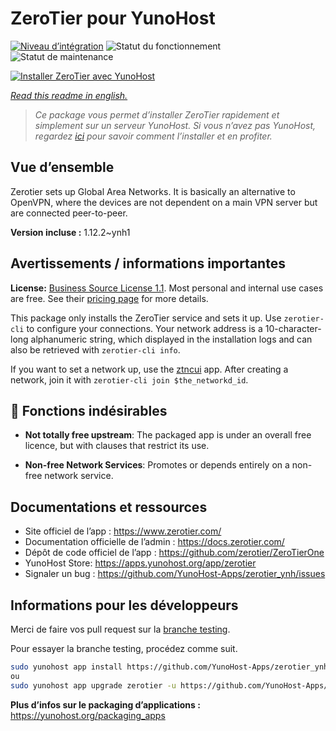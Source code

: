 <!--
N.B.: This README was automatically generated by https://github.com/YunoHost/apps/tree/master/tools/README-generator
It shall NOT be edited by hand.
-->

# ZeroTier pour YunoHost

[![Niveau d’intégration](https://dash.yunohost.org/integration/zerotier.svg)](https://dash.yunohost.org/appci/app/zerotier) ![Statut du fonctionnement](https://ci-apps.yunohost.org/ci/badges/zerotier.status.svg) ![Statut de maintenance](https://ci-apps.yunohost.org/ci/badges/zerotier.maintain.svg)

[![Installer ZeroTier avec YunoHost](https://install-app.yunohost.org/install-with-yunohost.svg)](https://install-app.yunohost.org/?app=zerotier)

*[Read this readme in english.](./README.md)*

> *Ce package vous permet d’installer ZeroTier rapidement et simplement sur un serveur YunoHost.
Si vous n’avez pas YunoHost, regardez [ici](https://yunohost.org/#/install) pour savoir comment l’installer et en profiter.*

## Vue d’ensemble

Zerotier sets up Global Area Networks.
It is basically an alternative to OpenVPN, where the devices are not dependent on a main VPN server but are connected peer-to-peer.


**Version incluse :** 1.12.2~ynh1
## Avertissements / informations importantes

**License:** [Business Source License 1.1](https://github.com/zerotier/ZeroTierOne/blob/master/LICENSE.txt).
Most personal and internal use cases are free. See their [pricing page](https://zerotier.com/pricing/) for more details.

This package only installs the ZeroTier service and sets it up.
Use `zerotier-cli` to configure your connections. Your network address is a 10-character-long alphanumeric string,
 which displayed in the installation logs and can also be retrieved with `zerotier-cli info`.

If you want to set a network up, use the [ztncui](https://github.com/YunoHost-Apps/ztncui_ynh) app.
After creating a network, join it with `zerotier-cli join $the_networkd_id`.

## :red_circle: Fonctions indésirables

- **Not totally free upstream**: The packaged app is under an overall free licence, but with clauses that restrict its use.

- **Non-free Network Services**: Promotes or depends entirely on a non-free network service.

## Documentations et ressources

* Site officiel de l’app : <https://www.zerotier.com/>
* Documentation officielle de l’admin : <https://docs.zerotier.com/>
* Dépôt de code officiel de l’app : <https://github.com/zerotier/ZeroTierOne>
* YunoHost Store: <https://apps.yunohost.org/app/zerotier>
* Signaler un bug : <https://github.com/YunoHost-Apps/zerotier_ynh/issues>

## Informations pour les développeurs

Merci de faire vos pull request sur la [branche testing](https://github.com/YunoHost-Apps/zerotier_ynh/tree/testing).

Pour essayer la branche testing, procédez comme suit.

``` bash
sudo yunohost app install https://github.com/YunoHost-Apps/zerotier_ynh/tree/testing --debug
ou
sudo yunohost app upgrade zerotier -u https://github.com/YunoHost-Apps/zerotier_ynh/tree/testing --debug
```

**Plus d’infos sur le packaging d’applications :** <https://yunohost.org/packaging_apps>